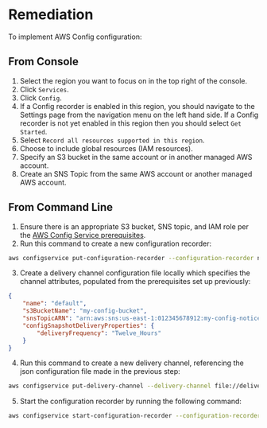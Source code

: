 # Remediation

To implement AWS Config configuration:

## From Console

1. Select the region you want to focus on in the top right of the console.
2. Click `Services`.
3. Click `Config`.
4. If a Config recorder is enabled in this region, you should navigate to the Settings page from the navigation menu on the left hand side. If a Config recorder is not yet enabled in this region then you should select `Get Started`.
5. Select `Record all resources supported in this region`.
6. Choose to include global resources (IAM resources).
7. Specify an S3 bucket in the same account or in another managed AWS account.
8. Create an SNS Topic from the same AWS account or another managed AWS account.

## From Command Line

1. Ensure there is an appropriate S3 bucket, SNS topic, and IAM role per the [AWS Config Service prerequisites](http://docs.aws.amazon.com/config/latest/developerguide/gs-cli-prereq.html).
2. Run this command to create a new configuration recorder:

```sh
aws configservice put-configuration-recorder --configuration-recorder name=default,roleARN=arn:aws:iam::012345678912:role/myConfigRole --recording-group allSupported=true,includeGlobalResourceTypes=true
```

3. Create a delivery channel configuration file locally which specifies the channel attributes, populated from the prerequisites set up previously:

```json
{ 
    "name": "default", 
    "s3BucketName": "my-config-bucket", 
    "snsTopicARN": "arn:aws:sns:us-east-1:012345678912:my-config-notice", 
    "configSnapshotDeliveryProperties": { 
        "deliveryFrequency": "Twelve_Hours" 
    } 
}
```

4. Run this command to create a new delivery channel, referencing the json configuration file made in the previous step:

```sh
aws configservice put-delivery-channel --delivery-channel file://deliveryChannel.json
```

5. Start the configuration recorder by running the following command:

```sh
aws configservice start-configuration-recorder --configuration-recorder-name default
```
